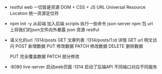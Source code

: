 - restful web
    一切皆是资源
    DOM + CSS + JS<!-- 前端 -->
    URL  Universal Resource Location  统一资源定位符

- npm init -y 从前端 加入后端
    scripts 执行一些命令
    json-server npm 包
    url 上将我们的json文件向外暴露
    json 资源 restful
- 语义化的url
    :1314/posts GET <!-- GET请求 --> 文章列表 
    :1314/posts/1:id 详情
    GET         url 明文访问
    POST        新增数据
    PUT         修改数据
    PATCH       修改数据
    DELETE      删除数据

    PUT 完全覆盖数据
    PATCH 部分修改 

- :8080 live-server 启动web页面
  :1314 启动了后端API
  不同端口对应不同服务